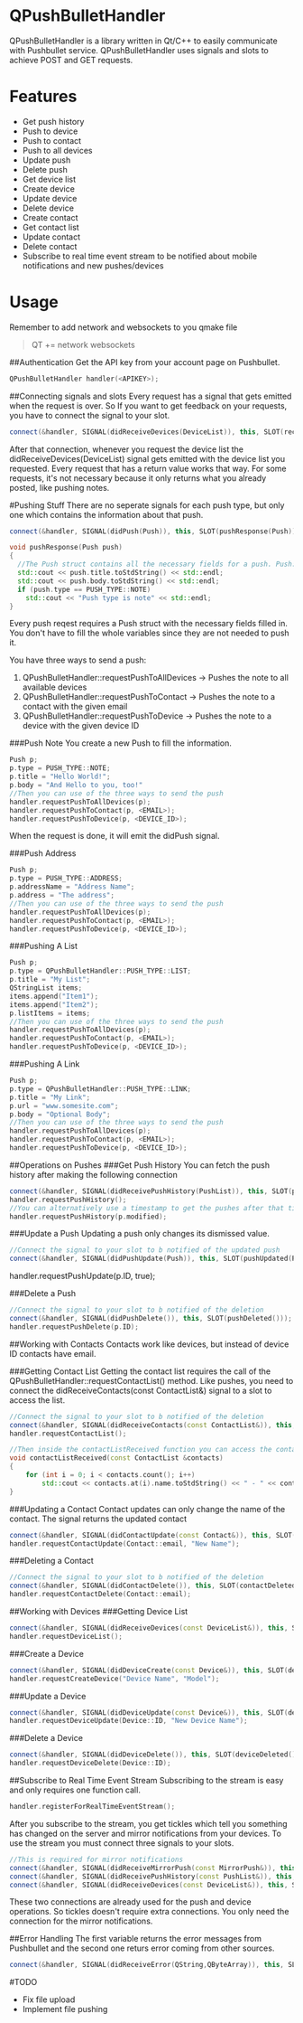 QPushBulletHandler
==================
QPushBulletHandler is a library written in Qt/C++ to easily communicate with Pushbullet service. QPushBulletHandler uses signals and slots to achieve POST and GET requests.

Features
========
* Get push history
* Push to device
* Push to contact
* Push to all devices
* Update push
* Delete push
* Get device list
* Create device
* Update device
* Delete device
* Create contact
* Get contact list
* Update contact
* Delete contact
* Subscribe to real time event stream to be notified about mobile notifications and new pushes/devices 

Usage
======
Remember to add network and websockets to you qmake file
> QT += network websockets

##Authentication
Get the API key from your account page on Pushbullet.

```C++
QPushBulletHandler handler(<APIKEY>);
```

##Connecting signals and slots
Every request has a signal that gets emitted when the request is over. So If you want to get feedback on your requests, you have to connect the signal to your slot.
```C++
connect(&handler, SIGNAL(didReceiveDevices(DeviceList)), this, SLOT(receiveDevices(DeviceList)));
```
After that connection, whenever you request the device list the didReceiveDevices(DeviceList) signal gets emitted with the device list you requested. Every request that has a return value works that way. For some requests, it's not necessary because it only returns what you already posted, like pushing notes.

#Pushing Stuff
There are no seperate signals for each push type, but only one which contains the information about that push.
```C++
connect(&handler, SIGNAL(didPush(Push)), this, SLOT(pushResponse(Push)));

void pushResponse(Push push)
{
  //The Push struct contains all the necessary fields for a push. Push::type is a PUSH_TYPE enum which contains the types of pushes.
  std::cout << push.title.toStdString() << std::endl;
  std::cout << push.body.toStdString() << std::endl;
  if (push.type == PUSH_TYPE::NOTE)
    std::cout << "Push type is note" << std::endl;
}
```
Every push reqest requires a Push struct with the necessary fields filled in. You don't have to fill the whole variables since they are not needed to push it.

You have three ways to send a push:

1. QPushBulletHandler::requestPushToAllDevices -> Pushes the note to all available devices
2. QPushBulletHandler::requestPushToContact -> Pushes the note to a contact with the given email
3. QPushBulletHandler::requestPushToDevice -> Pushes the note to a device with the given device ID

###Push Note
You create a new Push to fill the information.
```C++
Push p;
p.type = PUSH_TYPE::NOTE;
p.title = "Hello World!";
p.body = "And Hello to you, too!"
//Then you can use of the three ways to send the push
handler.requestPushToAllDevices(p);
handler.requestPushToContact(p, <EMAIL>);
handler.requestPushToDevice(p, <DEVICE_ID>);
```
When the request is done, it will emit the didPush signal.

###Push Address
```C++
Push p;
p.type = PUSH_TYPE::ADDRESS;
p.addressName = "Address Name";
p.address = "The address";
//Then you can use of the three ways to send the push
handler.requestPushToAllDevices(p);
handler.requestPushToContact(p, <EMAIL>);
handler.requestPushToDevice(p, <DEVICE_ID>);
```
###Pushing A List
```C++
Push p;
p.type = QPushBulletHandler::PUSH_TYPE::LIST;
p.title = "My List";
QStringList items;
items.append("Item1");
items.append("Item2");
p.listItems = items;
//Then you can use of the three ways to send the push
handler.requestPushToAllDevices(p);
handler.requestPushToContact(p, <EMAIL>);
handler.requestPushToDevice(p, <DEVICE_ID>);
```

###Pushing A Link
```C++
Push p;
p.type = QPushBulletHandler::PUSH_TYPE::LINK;
p.title = "My Link";
p.url = "www.somesite.com";
p.body = "Optional Body";
//Then you can use of the three ways to send the push
handler.requestPushToAllDevices(p);
handler.requestPushToContact(p, <EMAIL>);
handler.requestPushToDevice(p, <DEVICE_ID>);
```

##Operations on Pushes
###Get Push History
You can fetch the push history after making the following connection
```C++
connect(&handler, SIGNAL(didReceivePushHistory(PushList)), this, SLOT(pushesReceived(PushList)));
handler.requestPushHistory();
//You can alternatively use a timestamp to get the pushes after that time. Make sure to use Push type's modified or created variable.
handler.requestPushHistory(p.modified);
```
###Update a Push
Updating a push only changes its dismissed value.
```C++
//Connect the signal to your slot to b notified of the updated push
connect(&handler, SIGNAL(didPushUpdate(Push)), this, SLOT(pushUpdated(Push)));
```
handler.requestPushUpdate(p.ID, true);

###Delete a Push
```C++
//Connect the signal to your slot to b notified of the deletion
connect(&handler, SIGNAL(didPushDelete()), this, SLOT(pushDeleted()));
handler.requestPushDelete(p.ID);
```

##Working with Contacts
Contacts work like devices, but instead of device ID contacts have email.

###Getting Contact List
Getting the contact list requires the call of the QPushBulletHandler::requestContactList() method. Like pushes, you need to connect the didReceiveContacts(const ContactList&) signal to a slot to access the list.
```C++
//Connect the signal to your slot to b notified of the deletion
connect(&handler, SIGNAL(didReceiveContacts(const ContactList&)), this, SLOT(contactListReceived(const ContactList&)));
handler.requestContactList();

//Then inside the contactListReceived function you can access the contacts
void contactListReceived(const ContactList &contacts)
{
    for (int i = 0; i < contacts.count(); i++)
        std::cout << contacts.at(i).name.toStdString() << " - " << contacts.at(i).ID.toStdString() << std::endl;
}
```

###Updating a Contact
Contact updates can only change the name of the contact. The signal returns the updated contact
```C++
connect(&handler, SIGNAL(didContactUpdate(const Contact&)), this, SLOT(contactUpdated(const Contact&)));
handler.requestContactUpdate(Contact::email, "New Name");
```

###Deleting a Contact
```C++
//Connect the signal to your slot to b notified of the deletion
connect(&handler, SIGNAL(didContactDelete()), this, SLOT(contactDeleted()));
handler.requestContactDelete(Contact::email);
```

##Working with Devices
###Getting Device List
```C++
connect(&handler, SIGNAL(didReceiveDevices(const DeviceList&)), this, SLOT(receivedDevices(const DeviceList&)));
handler.requestDeviceList();
```

###Create a Device
```C++
connect(&handler, SIGNAL(didDeviceCreate(const Device&)), this, SLOT(deviceCreated(const Device&)));
handler.requestCreateDevice("Device Name", "Model");
```

###Update a Device
```C++
connect(&handler, SIGNAL(didDeviceUpdate(const Device&)), this, SLOT(deviceUpdated(const Device&)));
handler.requestDeviceUpdate(Device::ID, "New Device Name");
```

###Delete a Device
```C++
connect(&handler, SIGNAL(didDeviceDelete()), this, SLOT(deviceDeleted()));
handler.requestDeviceDelete(Device::ID);
```

##Subscribe to Real Time Event Stream
Subscribing to the stream is easy and only requires one function call.
```C++
handler.registerForRealTimeEventStream();
```
After you subscribe to the stream, you get tickles which tell you something has changed on the server and mirror notifications from your devices. To use the stream you must connect three signals to your slots.
```C++
//This is required for mirror notifications
connect(&handler, SIGNAL(didReceiveMirrorPush(const MirrorPush&)), this, SLOT(mirrorPush(const MirrorPush&)));
connect(&handler, SIGNAL(didReceivePushHistory(const PushList&)), this, SLOT(pushesReceived(const PushList&)));
connect(&handler, SIGNAL(didReceiveDevices(const DeviceList&)), this, SLOT(receivedDevices(const DeviceList&)));
```
These two connections are already used for the push and device operations. So tickles doesn't require extra connections. You only need the connection for the mirror notifications.

##Error Handling
The first variable returns the error messages from Pushbullet and the second one returs error coming from other sources.
```C++
connect(&handler, SIGNAL(didReceiveError(QString,QByteArray)), this, SLOT(receivedError(QString,QByteArray)));
```

#TODO
* Fix file upload
* Implement file pushing
